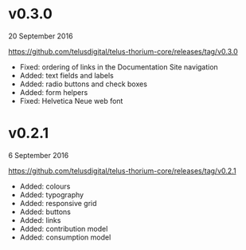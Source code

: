 # v0.3.0

20 September 2016

https://github.com/telusdigital/telus-thorium-core/releases/tag/v0.3.0

- Fixed: ordering of links in the Documentation Site navigation
- Added: text fields and labels
- Added: radio buttons and check boxes
- Added: form helpers
- Fixed: Helvetica Neue web font

# v0.2.1

6 September 2016

https://github.com/telusdigital/telus-thorium-core/releases/tag/v0.2.1

- Added: colours
- Added: typography
- Added: responsive grid
- Added: buttons
- Added: links
- Added: contribution model
- Added: consumption model
